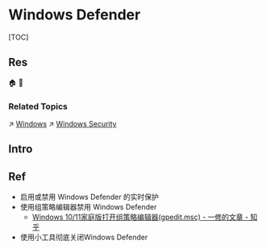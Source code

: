 # Windows Defender

[TOC]



## Res
🏠 
🚧 


### Related Topics
↗ [Windows](../../../../../../🔑%20CS%20Core/🥷🏼%20Operating%20Systems%20&%20Kernels%20(Engineering%20Part)/Microsoft%20Operating%20Systems/Windows/Windows.md)
↗ [Windows Security](../../../../../System%20Security/🧸%20Operating%20System%20Security/🪟%20Windows%20Security/Windows%20Security.md)



## Intro



## Ref
[关闭 Windows 安全中心中的Defender 防病毒保护]: https://support.microsoft.com/zh-cn/windows/关闭-windows-安全中心中的defender-防病毒保护-99e6004f-c54c-8509-773c-a4d776b77960

[windows11彻底关闭Microsoft Defender的3种方法 - 红头发蓝胖子的文章 - 知乎]: https://zhuanlan.zhihu.com/p/494923217
- 启用或禁用 Windows Defender 的实时保护
- 使用组策略编辑器禁用 Windows Defender
	- [Windows 10/11家庭版打开组策略编辑器(gpedit.msc) - 一修的文章 - 知乎](https://zhuanlan.zhihu.com/p/673820397)
- 使用小工具彻底关闭Windows Defender
